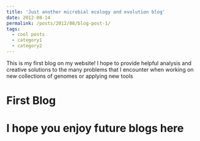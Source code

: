 ```yaml
---
title: 'Just another microbial ecology and evolution blog'
date: 2012-08-14
permalink: /posts/2012/08/blog-post-1/
tags:
  - cool posts
  - category1
  - category2
---
```


This is my first blog on my website! I hope to provide helpful analysis and creative solutions to the many problems that I encounter when working on new collections of genomes or applying new tools

First Blog
======
I hope you enjoy future blogs here
======
